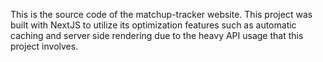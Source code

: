 This is the source code of the matchup-tracker website.  This project was built with NextJS to utilize its optimization features such as automatic caching and server side rendering due to the heavy API usage that this project involves.
